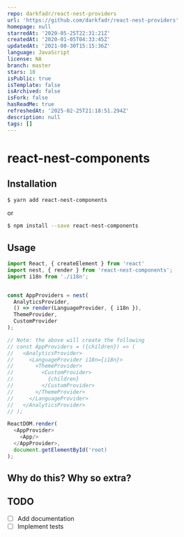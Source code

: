 ```yaml
---
repo: darkfadr/react-nest-providers
url: 'https://github.com/darkfadr/react-nest-providers'
homepage: null
starredAt: '2020-05-25T22:31:21Z'
createdAt: '2020-01-05T04:33:45Z'
updatedAt: '2021-08-30T15:15:36Z'
language: JavaScript
license: NA
branch: master
stars: 10
isPublic: true
isTemplate: false
isArchived: false
isFork: false
hasReadMe: true
refreshedAt: '2025-02-25T21:18:51.294Z'
description: null
tags: []
---
```


# react-nest-components

## Installation
```bash
$ yarn add react-nest-components
```
or 
```bash
$ npm install --save react-nest-components
```

## Usage
```js
import React, { createElement } from 'react'
import nest, { render } from 'react-nest-components';
import i18n from './i18n';


const AppProviders = nest(
  AnalyticsProvider,
  () => render(LanguageProvider, { i18n }),
  ThemeProvider,
  CustomProvider
);

// Note: the above will create the following
// const AppProviders = ({children}) => (
//   <AnalyticsProvider>
//     <LanguageProvider i18n={i18n}>
//       <ThemeProvider>
//         <CustomProvider>
//           {children}
//         </CustomProvider>
//       </ThemeProvider>
//     </LanguageProvider>
//   </AnalyticsProvider>
// );

ReactDOM.render(
  <AppProvider>
    <App/>
  </AppProvider>, 
  document.getElementById('root)
);


```

## Why do this? Why so extra?

## TODO
- [ ] Add documentation
- [ ] Implement tests
